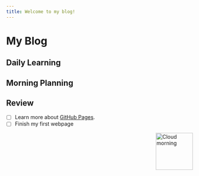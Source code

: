 ```yaml
---
title: Welcome to my blog!
---
```

# My Blog

## Daily Learning

## Morning Planning


## Review
- [ ] Learn more about [GitHub Pages](https://skills.github.com/#first-day-on-github).
- [ ] Finish my first webpage

<img alt="Cloud morning" src="https://octodex.github.com/images/cloud.jpg" width="100" align="right">
